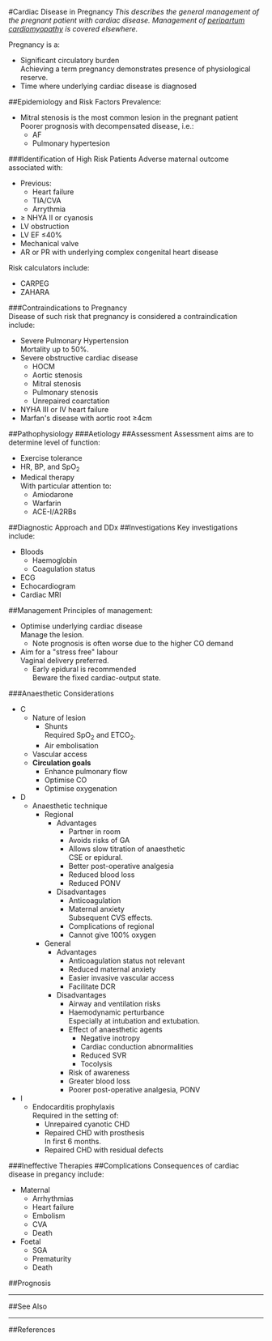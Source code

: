 #Cardiac Disease in Pregnancy
*This describes the general management of the pregnant patient with cardiac disease. Management of [peripartum cardiomyopathy](/disease/cvs/peripartum.md) is covered elsewhere.*

Pregnancy is a:
* Significant circulatory burden  
Achieving a term pregnancy demonstrates presence of physiological reserve.
* Time where underlying cardiac disease is diagnosed

##Epidemiology and Risk Factors
Prevalence:
* Mitral stenosis is the most common lesion in the pregnant patient  
Poorer prognosis with decompensated disease, i.e.:
	* AF
	* Pulmonary hypertesion

###Identification of High Risk Patients
Adverse maternal outcome associated with:
* Previous:
	* Heart failure
	* TIA/CVA
	* Arrythmia
* ≥ NHYA II or cyanosis
* LV obstruction
* LV EF ≤40%
* Mechanical valve
* AR or PR with underlying complex congenital heart disease

Risk calculators include:
* CARPEG
* ZAHARA

###Contraindications to Pregnancy  
Disease of such risk that pregnancy is considered a contraindication include:
* Severe Pulmonary Hypertension  
Mortality up to 50%.
* Severe obstructive cardiac disease
	* HOCM
	* Aortic stenosis
	* Mitral stenosis
	* Pulmonary stenosis
	* Unrepaired coarctation
* NYHA III or IV heart failure
* Marfan's disease with aortic root ≥4cm

##Pathophysiology
###Aetiology
##Assessment
Assessment aims are to determine level of function:
* Exercise tolerance
* HR, BP, and SpO<sub>2</sub>
* Medical therapy  
With particular attention to:
	* Amiodarone
	* Warfarin
	* ACE-I/A2RBs

##Diagnostic Approach and DDx
##Investigations
Key investigations include:
* Bloods
	* Haemoglobin
	* Coagulation status
* ECG
* Echocardiogram
* Cardiac MRI

##Management
Principles of management:
* Optimise underlying cardiac disease  
Manage the lesion.
	* Note prognosis is often worse due to the higher CO demand
* Aim for a "stress free" labour  
Vaginal delivery preferred.
	* Early epidural is recommended  
	Beware the fixed cardiac-output state.


###Anaesthetic Considerations
* C
	* Nature of lesion
		* Shunts  
		Required SpO<sub>2</sub> and ETCO<sub>2</sub>.
		* Air embolisation
	* Vascular access
	* **Circulation goals**
		* Enhance pulmonary flow
		* Optimise CO
		* Optimise oxygenation
* D
	* Anaesthetic technique
		* Regional
			* Advantages
				* Partner in room
				* Avoids risks of GA
				* Allows slow titration of anaesthetic  
				CSE or epidural.
				* Better post-operative analgesia
				* Reduced blood loss
				* Reduced PONV
			* Disadvantages
				* Anticoagulation
				* Maternal anxiety  
				Subsequent CVS effects.
				* Complications of regional
				* Cannot give 100% oxygen
		* General
			* Advantages
				* Anticoagulation status not relevant
				* Reduced maternal anxiety
				* Easier invasive vascular access
				* Facilitate DCR
			* Disadvantages
				* Airway and ventilation risks
				* Haemodynamic perturbance  
				Especially at intubation and extubation.
				* Effect of anaesthetic agents
					* Negative inotropy
					* Cardiac conduction abnormalities
					* Reduced SVR
					* Tocolysis
				* Risk of awareness
				* Greater blood loss
				* Poorer post-operative analgesia, PONV
* I
	* Endocarditis prophylaxis  
	Required in the setting of:
		* Unrepaired cyanotic CHD
		* Repaired CHD with prosthesis  
		In first 6 months.
		* Repaired CHD with residual defects	

###Ineffective Therapies
##Complications
Consequences of cardiac disease in pregancy include:
* Maternal
	* Arrhythmias
	* Heart failure
	* Embolism  
	* CVA
	* Death
* Foetal
	* SGA
	* Prematurity
	* Death

##Prognosis


---
##See Also

---
##References
